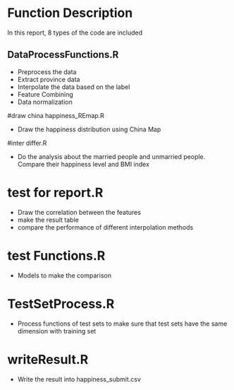 # Function Description
In this report, 8 types of the code are included
## DataProcessFunctions.R
* Preprocess the data
* Extract province data
* Interpolate the data based on the label
* Feature Combining 
* Data normalization

#draw china happiness_REmap.R
* Draw the happiness distribution using China Map

#inter differ.R
* Do the analysis about the married people and unmarried people. Compare their happiness level and BMI index

# test for report.R
* Draw the correlation between the features
* make the result table
* compare the performance of different interpolation methods

# test Functions.R
* Models to make the comparison

# TestSetProcess.R
* Process functions of test sets to make sure that test sets have the same dimension with training set

# writeResult.R
* Write the result into happiness_submit.csv